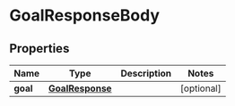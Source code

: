 

# GoalResponseBody


## Properties

| Name | Type | Description | Notes |
|------------ | ------------- | ------------- | -------------|
|**goal** | [**GoalResponse**](GoalResponse.md) |  |  [optional] |



